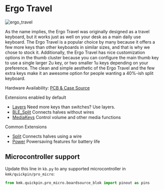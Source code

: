 # Ergo Travel

![ergo_travel](https://boardsource.imgix.net/fa53de62-fd37-4c75-8c5b-b4bec37927c1.jpg?raw=true)

As the name implies, the Ergo Travel was originally designed as a travel
keyboard, but it works just as well on your desk as a main daily use keyboard.
The Ergo Travel is a popular choice by many because it offers a few more keys
than other keyboards in similar sizes, and that is why we chose to stock it.
Additionally, the Ergo Travel has nice customization options in the thumb
cluster because you can configure the main thumb key to use a single larger 2u
key, or two smaller 1u keys depending on your preference. The clean and simple
aesthetic of the Ergo Travel and the few extra keys make it an awesome option
for people wanting a 40%-ish split keyboard.

Hardware Availability: [PCB & Case Source](https://github.com/jpconstantineau/ErgoTravel/blob/master/OrderingInstructions.md)  

Extensions enabled by default  
- [Layers](/docs/en/layers.md) Need more keys than switches? Use layers.
- [BLE_Split](/docs/en/split_keyboards.md) Connects halves without wires
- [MediaKeys](/docs/en/media_keys.md) Control volume and other media functions

Common Extensions
- [Split](/docs/en/split_keyboards.md) Connects halves using a wire
- [Power](/docs/en/power.md) Powersaving features for battery life


## Microcontroller support

Update this line in `kb.py` to any supported microcontroller in `kmk/quickpin/pro_micro`:

```python
from kmk.quickpin.pro_micro.boardsource_blok import pinout as pins
```
